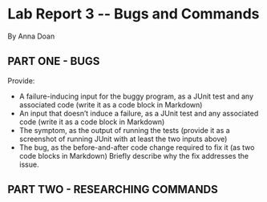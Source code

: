 # Lab Report 3 -- Bugs and Commands
By Anna Doan
## PART ONE - BUGS
Provide:

- A failure-inducing input for the buggy program, as a JUnit test and any associated code (write it as a code block in Markdown)
- An input that doesn’t induce a failure, as a JUnit test and any associated code (write it as a code block in Markdown)
- The symptom, as the output of running the tests (provide it as a screenshot of running JUnit with at least the two inputs above)
- The bug, as the before-and-after code change required to fix it (as two code blocks in Markdown)
Briefly describe why the fix addresses the issue.

## PART TWO - RESEARCHING COMMANDS
